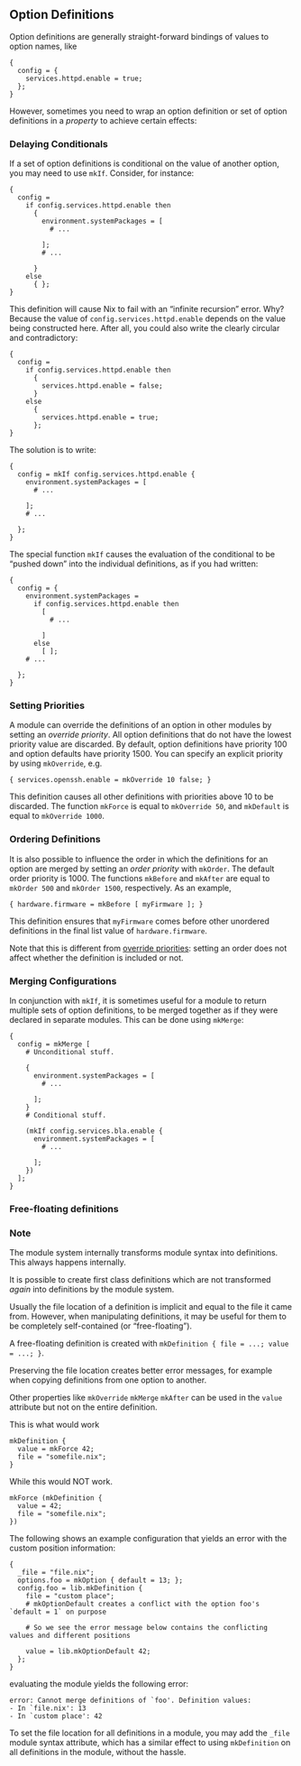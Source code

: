 ## Option Definitions

Option definitions are generally straight-forward bindings of values to option names, like

```programlisting
{
  config = {
    services.httpd.enable = true;
  };
}
```

However, sometimes you need to wrap an option definition or set of option definitions in a _property_ to achieve certain effects:

### Delaying Conditionals

If a set of option definitions is conditional on the value of another option, you may need to use `mkIf`. Consider, for instance:

```programlisting
{
  config =
    if config.services.httpd.enable then
      {
        environment.systemPackages = [
          # ...

        ];
        # ...

      }
    else
      { };
}
```

This definition will cause Nix to fail with an “infinite recursion” error. Why? Because the value of `config.services.httpd.enable` depends on the value being constructed here. After all, you could also write the clearly circular and contradictory:

```programlisting
{
  config =
    if config.services.httpd.enable then
      {
        services.httpd.enable = false;
      }
    else
      {
        services.httpd.enable = true;
      };
}
```

The solution is to write:

```programlisting
{
  config = mkIf config.services.httpd.enable {
    environment.systemPackages = [
      # ...

    ];
    # ...

  };
}
```

The special function `mkIf` causes the evaluation of the conditional to be “pushed down” into the individual definitions, as if you had written:

```programlisting
{
  config = {
    environment.systemPackages =
      if config.services.httpd.enable then
        [
          # ...

        ]
      else
        [ ];
    # ...

  };
}
```

### Setting Priorities

A module can override the definitions of an option in other modules by setting an _override priority_. All option definitions that do not have the lowest priority value are discarded. By default, option definitions have priority 100 and option defaults have priority 1500. You can specify an explicit priority by using `mkOverride`, e.g.

```programlisting
{ services.openssh.enable = mkOverride 10 false; }
```

This definition causes all other definitions with priorities above 10 to be discarded. The function `mkForce` is equal to `mkOverride 50`, and `mkDefault` is equal to `mkOverride 1000`.

### Ordering Definitions

It is also possible to influence the order in which the definitions for an option are merged by setting an _order priority_ with `mkOrder`. The default order priority is 1000. The functions `mkBefore` and `mkAfter` are equal to `mkOrder 500` and `mkOrder 1500`, respectively. As an example,

```programlisting
{ hardware.firmware = mkBefore [ myFirmware ]; }
```

This definition ensures that `myFirmware` comes before other unordered definitions in the final list value of `hardware.firmware`.

Note that this is different from [override priorities](#sec-option-definitions-setting-priorities "Setting Priorities"): setting an order does not affect whether the definition is included or not.

### Merging Configurations

In conjunction with `mkIf`, it is sometimes useful for a module to return multiple sets of option definitions, to be merged together as if they were declared in separate modules. This can be done using `mkMerge`:

```programlisting
{
  config = mkMerge [
    # Unconditional stuff.

    {
      environment.systemPackages = [
        # ...

      ];
    }
    # Conditional stuff.

    (mkIf config.services.bla.enable {
      environment.systemPackages = [
        # ...

      ];
    })
  ];
}
```

### Free-floating definitions

### Note

The module system internally transforms module syntax into definitions. This always happens internally.

It is possible to create first class definitions which are not transformed _again_ into definitions by the module system.

Usually the file location of a definition is implicit and equal to the file it came from. However, when manipulating definitions, it may be useful for them to be completely self-contained (or “free-floating”).

A free-floating definition is created with `mkDefinition { file = ...; value = ...; }`.

Preserving the file location creates better error messages, for example when copying definitions from one option to another.

Other properties like `mkOverride` `mkMerge` `mkAfter` can be used in the `value` attribute but not on the entire definition.

This is what would work

```programlisting
mkDefinition {
  value = mkForce 42;
  file = "somefile.nix";
}
```

While this would NOT work.

```programlisting
mkForce (mkDefinition {
  value = 42;
  file = "somefile.nix";
})
```

The following shows an example configuration that yields an error with the custom position information:

```programlisting
{
  _file = "file.nix";
  options.foo = mkOption { default = 13; };
  config.foo = lib.mkDefinition {
    file = "custom place";
    # mkOptionDefault creates a conflict with the option foo's `default = 1` on purpose

    # So we see the error message below contains the conflicting values and different positions

    value = lib.mkOptionDefault 42;
  };
}
```

evaluating the module yields the following error:

```programlisting
error: Cannot merge definitions of `foo'. Definition values:
- In `file.nix': 13
- In `custom place': 42
```

To set the file location for all definitions in a module, you may add the `_file` module syntax attribute, which has a similar effect to using `mkDefinition` on all definitions in the module, without the hassle.
